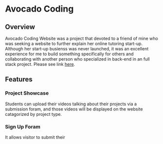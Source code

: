 # Avocado Coding

## Overview
Avocado Coding Website was a project that devoted to a friend of mine who was seeking a website to further explain her online tutoring start-up. Although her start-up busienss was never launched, it was an excellent experience for me to build something specifically for others and collaborating with another person who specialized in back-end in an full stack project. Please see link [here](http://39.108.187.78:5814/static/home/teams.html).

## Features
### Project Showcase
Students can upload their videos talking about their projects via a submission foram, and those videos will be displayed on the website catagorized by project type.

### Sign Up Foram
It allows visitor to submit their 

